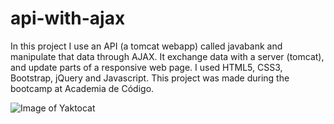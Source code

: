 # api-with-ajax
In this project I use an API (a tomcat webapp) called javabank and manipulate that data through AJAX. It exchange data with a server (tomcat), and update parts of a responsive web page. I used HTML5, CSS3, Bootstrap, jQuery and Javascript. This project was made during the bootcamp at Academia de Código. 

![Image of Yaktocat](https://octodex.github.com/images/yaktocat.png)


